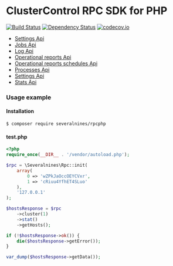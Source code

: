 ClusterControl RPC SDK for PHP
==============================

[![Build Status](https://travis-ci.org/simon-s9/clustercontrol-rpcphp.svg?branch=master)](https://travis-ci.org/simon-s9/clustercontrol-rpcphp) [![Dependency Status](https://gemnasium.com/simon-s9/clustercontrol-rpcphp.svg)](https://gemnasium.com/simon-s9/clustercontrol-rpcphp) [![codecov.io](https://codecov.io/github/simon-s9/clustercontrol-rpcphp/coverage.svg?branch=master)](https://codecov.io/github/simon-s9/clustercontrol-rpcphp?branch=master) 

* [Settings Api](docs/Severalnines-Rpc-Cluster-Client-SettingsClient.md)
* [Jobs Api](docs/Severalnines-Rpc-Cluster-Client-JobsClient.md)
* [Log Api](docs/Severalnines-Rpc-Cluster-Client-LogClient.md)
* [Operational reports Api](docs/Severalnines-Rpc-Cluster-Client-OperationalReportsClient.md)
* [Operational reports schedules Api](docs/Severalnines-Rpc-Cluster-Client-OperationalReportsSchedulesClient.md)
* [Processes Api](docs/Severalnines-Rpc-Cluster-Client-ProcessesClient.md)
* [Settings Api](docs/Severalnines-Rpc-Cluster-Client-SettingsClient.md)
* [Stats Api](docs/Severalnines-Rpc-Cluster-Client-StatsClient.md)

### Usage example
#### Installation
```
$ composer require severalnines/rpcphp
```
#### test.php
```php
<?php
require_once(__DIR__ . '/vendor/autoload.php');

$rpc = \Severalnines\Rpc::init(
    array(
        0 => 'wZPkJaOccOEYCVxr',
        1 => 'cRiuu4YfhET4SLuo'
    ),
    '127.0.0.1'
);

$hostsResponse = $rpc
    ->cluster(1)
    ->stat()
    ->getHosts();

if (!$hostsResponse->ok()) {
    die($hostsResponse->getError());
}

var_dump($hostsResponse->getData());
```